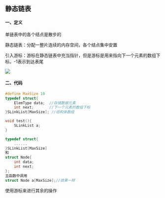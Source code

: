 ## 静态链表

#### 一、定义

单链表中的各个结点是散步的

静态链表：分配一整片连续的内存空间，各个结点集中安置

引入游标：游标在静态链表中充当指针，但是游标是用来指向下一个元素的数组下标。-1表示到达表尾

![](C:\Users\李昌峻\Desktop\DataStructure\List\photo\image-20240331214220604.png)

#### 二、代码

```c
#define MaxSize 10
typedef struct{
    ElemType data;	//存储数据元素
    int next;		//下一个元素的数组下标
}SLinkList[MaxSize]; //结构体数组

void test(){
	SLinkList a;
}
```

```c
typedef struct{
    ......
}SLinkList[MaxSize]
和
struct Node{
    int data;
    int next;
};
主函数中调用
struct Node a[MaxSize];//效果一样
```

使用游标来进行其余的操作